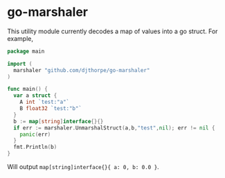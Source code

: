 # go-marshaler

This utility module currently decodes a map of values into a go struct.
For example,

```go
package main

import (
  marshaler "github.com/djthorpe/go-marshaler"
)

func main() {
  var a struct {
    A int `test:"a"`
    B float32 `test:"b"`
  }
  b := map[string]interface{}{}
  if err := marshaler.UnmarshalStruct(a,b,"test",nil); err != nil {
    panic(err)
  }
  fmt.Println(b)
}
```

Will output `map[string]interface{}{ a: 0, b: 0.0 }`.



